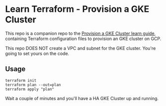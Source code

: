 # Learn Terraform - Provision a GKE Cluster

This repo is a companion repo to the [Provision a GKE Cluster learn guide](https://learn.hashicorp.com/terraform/kubernetes/provision-gke-cluster), containing Terraform configuration files to provision an GKE cluster on GCP.

This repo DOES NOT create a VPC and subnet for the GKE cluster.
You're going to set yours on the code.

## Usage

```
terraform init
terraform plan --out=plan
terraform apply "plan"
```

Wait a couple of minutes and you'll have a HA GKE Cluster up and running.


